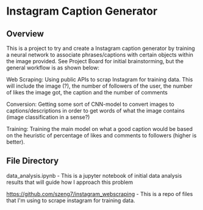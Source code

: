 # Instagram Caption Generator

## Overview

This is a project to try and create a Instagram caption generator by training a neural network to associate phrases/captions with certain objects within the image provided. See Project Board for initial brainstorming, but the general workflow is as shown below:

Web Scraping: Using public APIs to scrap Instagram for training data. This will include the image (?), the number of followers of the user, the number of likes the image got, the caption and the number of comments

Conversion: Getting some sort of CNN-model to convert images to captions/descriptions in order to get words of what the image contains (image classification in a sense?)

Training: Training the main model on what a good caption would be based on the heuristic of percentage of likes and comments to followers (higher is better).

## File Directory

data_analysis.ipynb - This is a jupyter notebook of initial data analysis results that will guide how I approach this problem

https://github.com/szeng7/instagram_webscraping - This is a repo of files that I'm using to scrape instagram for training data.
